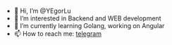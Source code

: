 - 👋 Hi, I’m @YEgorLu
- 👀 I’m interested in Backend and WEB development
- 🌱 I’m currently learning Golang, working on Angular
- 📫 How to reach me: [telegram](https://t.me/egor_lu)

<!---
YEgorLu/YEgorLu is a ✨ special ✨ repository because its `README.md` (this file) appears on your GitHub profile.
You can click the Preview link to take a look at your changes.
--->
